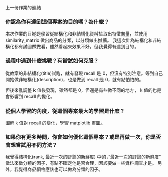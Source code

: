 
上一份作業的連結

### 你認為你有達到這個專案的目的嗎？為什麼？
本次作業的目地是學習從結構化和非結構化資料抽取出特徵向量，並使用 similarity_matrix 做出商品的分類，以分類做出推薦。
我這次針為結構化和非結構化都有試圖做做看，雖然看起來效果不好，但我覺得有達到目的。

### 過程中遇到什麼挑戰？有嘗試如何克服？
從教案的非結構化(title)試跑，就有發現 recall 是 0，但沒有特別注意。等到自己開始做非結構化(description)，也是做到 recall 是 0，就有點怕怕的。

但後來亂調整 k 值後發現，雖然都是 0，但還是有些微不同的地方， k 值的也是會影響到 recall 的變化。 

### 從個人學習的角度，從這個專案最大的學習是什麼？
圖解 k 值對 recall 的變化，學習 matplotlib 畫圖。

### 如果你有更多時間，你會如何優化這個專案？或是再做一次，你是否會想嘗試用不同方法？
我覺得結構化(rank, 最近一次的評論的新鮮度) 中的，”最近一次的評論的新鮮度” 做法來做分類的因子，有點不確定他是否合理，因該要做一些資料調查才是。
另外，我覺得商品價格應該也可以做為分類的因子。
